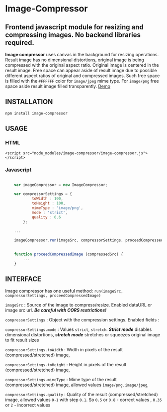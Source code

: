 # Image-Compressor

## Frontend javascript module for resizing and compressing images. No backend libraries required.

**Image compressor** uses canvas in the background for resizing operations. Result image has no dimensional distortions, original image is being compressed with the original aspect ratio. 
Original image is centered in the result image. Free space can appear aside of result image due to possible different aspect ratios of original and compressed images. 
Such free space is filled with the `#FFFFFF` color for `image/jpeg` mime type. For `image/png` free space aside result image filled transparently.
[Demo](http://powerbot15.github.io/image-compressor/)

## INSTALLATION

    npm install image-compressor

## USAGE

### HTML

    <script src="node_modules/image-compressor/image-compressor.js"></script>
    
### Javascript

```javascript
    
    var imageCompressor = new ImageCompressor;
    
    var compressorSettings = {
            toWidth : 100,
            toHeight : 100,
            mimeType : 'image/png',
            mode : 'strict',
            quality : 0.6
        };
    
    ...
    
    imageCompressor.run(imageSrc, compressorSettings, proceedCompressedImage);
    
    
    function proceedCompressedImage (compressedSrc) {
        ...
    }

```


## INTERFACE

  Image compressor has one useful method: `run(imageSrc, compressorSettings, proceedCompressedImage)`
  
  `imageSrc` : Source of the image to compress/resize. Enabled dataURL or image src url. ***Be careful with CORS restrictions!*** 
  
  `compressorSettings` : Object with the compression settings. Enabled fields : 
  
  `compressorSettings.mode` : Values `strict`, `stretch`. **_Strict mode_** disables dimensional distortions, **_stretch mode_** stretches or squeezes original image to fit result sizes
  
  `compressorSettings.toWidth` : Width in pixels of the result (compressed/stretched) image,
  
  `compressorSettings.toHeight` : Height in pixels of the result (compressed/stretched) image,
  
  `compressorSettings.mimeType` : Mime type of the result (compressed/stretched) image, allowed values `image/png`, `image/jpeg`,
  
  `compressorSettings.quality` : Quality of the result (compressed/stretched) image, allowed values `0-1` with step `0.1`. So `0.5` or `0.8` - correct values , `0.35` or `2` - incorrect values